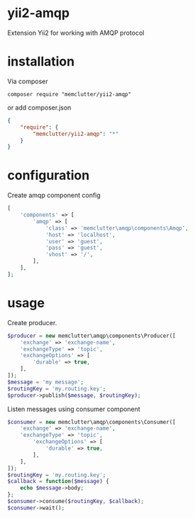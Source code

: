 # yii2-amqp
Extension Yii2 for working with AMQP protocol
# installation
Via composer

    composer require "memclutter/yii2-amqp"
    
or add composer.json

```json
{
    "require": {
        "memclutter/yii2-amqp": "*"
    }
}
```

# configuration
Create amqp component config

```php
[
    'components' => [
        'amqp' => [
            'class' => 'memclutter\amqp\components\Amqp',
            'host' => 'localhost',
            'user' => 'guest',
            'pass' => 'guest',
            'vhost' => '/',
        ],
    ],
];
```

# usage
Create producer.

```php
$producer = new memclutter\amqp\components\Producer([
    'exchange' => 'exchange-name',
    'exchangeType' => 'topic',
    'exchangeOptions' => [
        'durable' => true,
    ],
]);
$message = 'my message';
$routingKey = 'my.routing.key';
$producer->publish($message, $routingKey);
```

Listen messages using consumer component

```php
$consumer = new memclutter\amqp\components\Consumer([
    'exchange' => 'exchange-name',
    'exchangeType' => 'topic',
        'exchangeOptions' => [
            'durable' => true,
        ],
    ],
]);
$routingKey = 'my.routing.key';
$callback = function($message) {
    echo $message->body;
};
$consumer->consume($routingKey, $callback);
$consumer->wait();
```